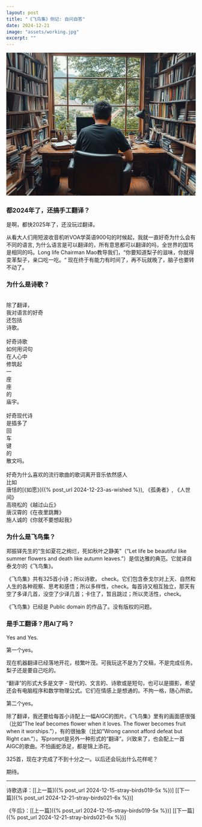 ```yaml
---
layout: post
title: "《飞鸟集》侧记: 自问自答"
date: 2024-12-21
image: "assets/working.jpg"
excerpt: ""
---
```



<img src="/assets/working.jpg"/>


### 都2024年了，还搞手工翻译？

是啊，都快2025年了，还没玩过翻译。

从看大人们用短波收音机听VOA学英语900句的时候起，我就一直好奇为什么会有不同的语言, 为什么语言是可以翻译的，所有意思都可以翻译的吗，全世界的国骂是相同的吗。Long life Chairman Mao教导我们，“你要知道梨子的滋味，你就得变革梨子，亲口吃一吃。“ 现在终于有能力有时间了，再不玩就晚了，脑子也要转不动了。

### 为什么是诗歌？

<br>除了翻译，
<br>我对语言的好奇
<br>还包括
<br>诗歌。
<br>
<br>好奇诗歌
<br>如何用词句
<br>在人心中
<br>修筑起
<br>一
<br>座
<br>座
<br>的
<br>庙宇。
<br>
<br>好奇现代诗
<br>是插多了
<br>回
<br>车
<br>键
<br>的
<br>散文吗。
<br>
<br>好奇为什么喜欢的流行歌曲的歌词离开音乐依然感人
<br>比如
<br>唐恬的[《如愿》]({% post_url 2024-12-23-as-wished %}), 《孤勇者》, 《人世间》
<br>高晓松的《越过山丘》
<br>唐汉霄的《在夜里跳舞》
<br>施人诚的《你就不要想起我》

### 为什么是飞鸟集？

郑振铎先生的“生如夏花之绚烂，死如秋叶之静美”（“Let life be beautiful like summer flowers and death like autumn leaves.”）是信达雅的典范。它就译自泰戈尔的《飞鸟集》。

《飞鸟集》共有325首小诗；所以诗歌， check。它们包含泰戈尔对上天、自然和人生的各种观察、思考和感悟；所以多样性，check。每首诗又相互独立，那天有空了多译几首，没空了少译几首；卡住了，暂且跳过；所以灵活性，check。

《飞鸟集》已经是 Public domain 的作品了。没有版权的问题。

### 是手工翻译？用AI了吗？

Yes and Yes.

第一个yes。

现在机器翻译已经落地开花，枝繁叶茂。可我玩这不是为了交稿，不是完成任务。梨子还是要自己吃的。

“翻译”的形式大多是文字 - 现代的、文言的、诗歌或是短句，也可以是摄影，希望还会有电脑程序和数学物理公式。它们在情感上是想通的。不拘一格，随心所欲。

第二个yes。

除了翻译，我还要给每首小诗配上一幅AIGC的图片。《飞鸟集》里有的画面感很强（比如“The leaf becomes flower when it loves. The flower becomes fruit when it worships.”），有的很抽象（比如“Wrong cannot afford defeat but Right can.”）。写prompt是另外一种形式的“翻译”。兴致来了，也会配上一首AIGC的歌曲。不怕画蛇添足，都是锦上添花。

325首，现在才完成了不到十分之一。以后还会玩出什么花样呢？

期待。



----

诗歌选译：\[[上一篇]({% post_url 2024-12-15-stray-birds019-5x %})\] \[[下一篇]({% post_url 2024-12-21-stray-birds021-6x %})\] 

《午后》：\[[上一篇]({% post_url 2024-12-15-stray-birds019-5x %})\] \[[下一篇]({% post_url 2024-12-21-stray-birds021-6x %})\] 
